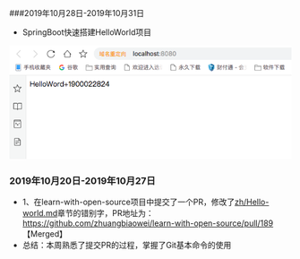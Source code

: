 ###2019年10月28日-2019年10月31日

- SpringBoot快速搭建HelloWorld项目

![](https://github.com/Happy-shi/pictures/blob/master/HellloWord%2B1900022824.png)

### 2019年10月20日-2019年10月27日

-  1、在learn-with-open-source项目中提交了一个PR，修改了[zh/Hello-world.md](https://github.com/zhuangbiaowei/learn-with-open-source/pull/189/files#diff-81ec760683fd5d83f1468339d5b257ec)章节的错别字，PR地址为：<https://github.com/zhuangbiaowei/learn-with-open-source/pull/189>  【Merged】
- 总结：本周熟悉了提交PR的过程，掌握了Git基本命令的使用

 
